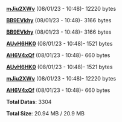 [**mJiu2XWv**](/data/mJiu2XWv.txt) (08/01/23 - 10:48)- 12220 bytes

[**BB9EVkhy**](/data/BB9EVkhy.txt) (08/01/23 - 10:48)- 3166 bytes

[**BB9EVkhy**](/data/BB9EVkhy.txt) (08/01/23 - 10:48)- 3166 bytes

[**AUvH6HK0**](/data/AUvH6HK0.txt) (08/01/23 - 10:48)- 1521 bytes

[**AH6V4xQf**](/data/AH6V4xQf.txt) (08/01/23 - 10:48)- 660 bytes

[**AUvH6HK0**](/data/AUvH6HK0.txt) (08/01/23 - 10:48)- 1521 bytes

[**mJiu2XWv**](/data/mJiu2XWv.txt) (08/01/23 - 10:48)- 12220 bytes

[**AH6V4xQf**](/data/AH6V4xQf.txt) (08/01/23 - 10:48)- 660 bytes

**Total Datas**: 3304

**Total Size**: 20.94 MB / 20.9 MB